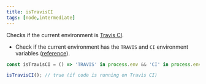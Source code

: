 ```yaml
---
title: isTravisCI
tags: [node,intermediate]
---
```


Checks if the current environment is [Travis CI](https://travis-ci.org/).

- Check if the current environment has the `TRAVIS` and `CI` environment variables ([reference](https://docs.travis-ci.com/user/environment-variables/#Default-Environment-Variables)).

```js
const isTravisCI = () => 'TRAVIS' in process.env && 'CI' in process.env;
```

```js
isTravisCI(); // true (if code is running on Travis CI)
```
